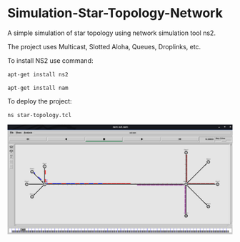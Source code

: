 # Simulation-Star-Topology-Network
A simple simulation of star topology using network simulation tool ns2.

The project uses Multicast, Slotted Aloha, Queues, Droplinks, etc.

To install NS2 use command:

```
apt-get install ns2
```
```
apt-get install nam
```

To deploy the project:

```
ns star-topology.tcl
```

![Image of Star-Topo](https://github.com/anirudh3171/Simulation-Star-Topology-Network/blob/master/Star-topology.png)
